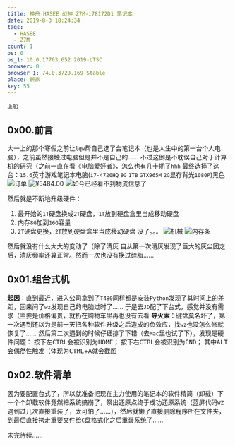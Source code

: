 ```yaml
---
title: 神舟 HASEE 战神 Z7M-i78172D1 笔记本
date: 2019-8-3 18:24:34
tags:
  - HASEE
  - Z7M
count: 1
os: 0
os_1: 10.0.17763.652 2019-LTSC
browser: 0
browser_1: 74.0.3729.169 Stable
place: 新家
key: 55
---
```

    上船
<!-- more -->
## 0x00.前言
大一上的那个寒假之前让`lqw`帮自己选了台笔记本（也是人生中的第一台个人电脑），之前虽然接触过电脑但是并不是自己的……
不过这倒是不耽误自己对于计算机的研究（之前一直在看《电脑爱好者》，怎么也有几十期了`hhh`
最终选择了这台：`15.6`英寸游戏笔记本电脑(`i7-4720HQ` `8G` `1TB` `GTX965M` `2G`显存背光`1080P`)黑色
![订单](https://i1.yuangezhizao.cn/Win-10/20190803182751.png!webp)
![¥5484.00](https://i1.yuangezhizao.cn/Win-10/20190803185234.png!webp)
![如今已经看不到物流信息了](https://i1.yuangezhizao.cn/Win-10/20190803183408.jpg!webp)

然后就是不断地升级硬件：
1. 最开始的`1T`硬盘换成`2T`硬盘，`1T`放到硬盘盒里当成移动硬盘
2. 内存`8G`加到`16G`容量
3. `2T`硬盘更换，`2T`放到硬盘盒里当成移动硬盘
没了。。。
![机械](https://i1.yuangezhizao.cn/Win-10/20190803185726.jpg!webp)
![内存条](https://i1.yuangezhizao.cn/Win-10/20190803185756.jpg!webp)

然后就没有什么太大的变动了（除了清灰
自从第一次清灰发现了巨大的灰尘团之后，清灰频率还算正常。然而一次也没有换过硅脂……

## 0x01.组台式机
**起因**：直到最近，进入公司拿到了`T480`同样都是安装`Python`发现了其时间上的差距，回来问了`wz`发现自己的电脑过时了……
于是去`JD`配了下台式，感觉并没有需求（主要是价格偏贵，就扔在购物车里再也没有去看
**导火索**：键盘莫名坏了，第一次遇到还以为是前一天把各种软件升级之后造成的负效应，找`wz`也没怎么修就恢复了……
然后第二次遇到的时候仔细排了下错（去`Mac`里也试了下），发现是硬件问题：
按下左<kbd>CTRL</kbd>会被识别为<kbd>HOME</kbd>；
按下右<kbd>CTRL</kbd>会被识别为<kbd>END</kbd>；
其中<kbd>ALT</kbd>会偶然性触发（体现为<kbd>CTRL</kbd>+<kbd>A</kbd>就会截图

## 0x02.软件清单
因为要配置台式了，所以就准备把现在主力使用的笔记本的软件精简（卸载）下
一个个卸载软件竟然把系统搞崩了，祭出还原点终于成功还原系统（蓝屏代码`WZ`遇到过几次直接重装了，太可怕了……），然后就懒了直接删除程序所在文件夹，到最后直接拷走重要文件给`C`盘格式化之后重装系统了……

未完待续……